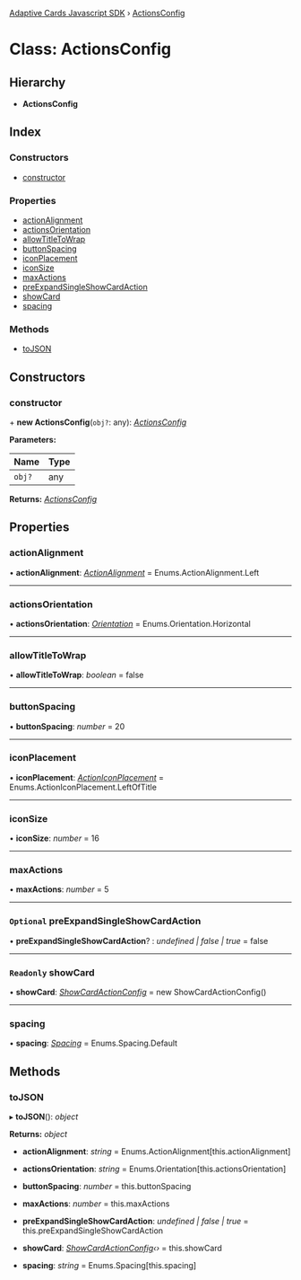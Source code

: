 [Adaptive Cards Javascript SDK](../README.md) › [ActionsConfig](actionsconfig.md)

# Class: ActionsConfig

## Hierarchy

* **ActionsConfig**

## Index

### Constructors

* [constructor](actionsconfig.md#constructor)

### Properties

* [actionAlignment](actionsconfig.md#actionalignment)
* [actionsOrientation](actionsconfig.md#actionsorientation)
* [allowTitleToWrap](actionsconfig.md#allowtitletowrap)
* [buttonSpacing](actionsconfig.md#buttonspacing)
* [iconPlacement](actionsconfig.md#iconplacement)
* [iconSize](actionsconfig.md#iconsize)
* [maxActions](actionsconfig.md#maxactions)
* [preExpandSingleShowCardAction](actionsconfig.md#optional-preexpandsingleshowcardaction)
* [showCard](actionsconfig.md#readonly-showcard)
* [spacing](actionsconfig.md#spacing)

### Methods

* [toJSON](actionsconfig.md#tojson)

## Constructors

###  constructor

\+ **new ActionsConfig**(`obj?`: any): *[ActionsConfig](actionsconfig.md)*

**Parameters:**

Name | Type |
------ | ------ |
`obj?` | any |

**Returns:** *[ActionsConfig](actionsconfig.md)*

## Properties

###  actionAlignment

• **actionAlignment**: *[ActionAlignment](../enums/actionalignment.md)* = Enums.ActionAlignment.Left

___

###  actionsOrientation

• **actionsOrientation**: *[Orientation](../enums/orientation.md)* = Enums.Orientation.Horizontal

___

###  allowTitleToWrap

• **allowTitleToWrap**: *boolean* = false

___

###  buttonSpacing

• **buttonSpacing**: *number* = 20

___

###  iconPlacement

• **iconPlacement**: *[ActionIconPlacement](../enums/actioniconplacement.md)* = Enums.ActionIconPlacement.LeftOfTitle

___

###  iconSize

• **iconSize**: *number* = 16

___

###  maxActions

• **maxActions**: *number* = 5

___

### `Optional` preExpandSingleShowCardAction

• **preExpandSingleShowCardAction**? : *undefined | false | true* = false

___

### `Readonly` showCard

• **showCard**: *[ShowCardActionConfig](showcardactionconfig.md)* = new ShowCardActionConfig()

___

###  spacing

• **spacing**: *[Spacing](../enums/spacing.md)* = Enums.Spacing.Default

## Methods

###  toJSON

▸ **toJSON**(): *object*

**Returns:** *object*

* **actionAlignment**: *string* = Enums.ActionAlignment[this.actionAlignment]

* **actionsOrientation**: *string* = Enums.Orientation[this.actionsOrientation]

* **buttonSpacing**: *number* = this.buttonSpacing

* **maxActions**: *number* = this.maxActions

* **preExpandSingleShowCardAction**: *undefined | false | true* = this.preExpandSingleShowCardAction

* **showCard**: *[ShowCardActionConfig](showcardactionconfig.md)‹›* = this.showCard

* **spacing**: *string* = Enums.Spacing[this.spacing]
